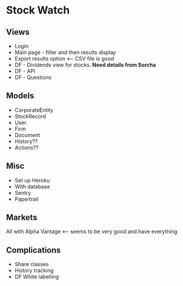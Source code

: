 # Stock Watch

## Views

* Login
* Main page - filter and then results display
* Export results option <-- CSV file is good
* DF - Dividends view for stocks. **Need details from Sorcha**
* DF - API
* DF - Questions

## Models

* CorporateEntity
* StockRecord
* User
* Firm
* Document
* History??
* Actions??

## Misc

* Set up Heroku
* With database
* Sentry
* Papertrail

## Markets

All with Alpha Vantage <-- seems to be very good and have everything

## Complications

 * Share classes
 * History tracking
 * DF White labelling
